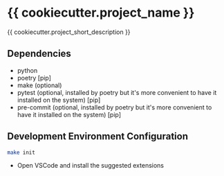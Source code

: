 # {{ cookiecutter.project_name }}

{{ cookiecutter.project_short_description }}

## Dependencies

- python
- poetry [pip]
- make (optional)
- pytest (optional, installed by poetry but it's more convenient to have it installed on the system) [pip]
- pre-commit (optional, installed by poetry but it's more convenient to have it installed on the system) [pip]

## Development Environment Configuration

 ```bash
 make init
 ```

- Open VSCode and install the suggested extensions
